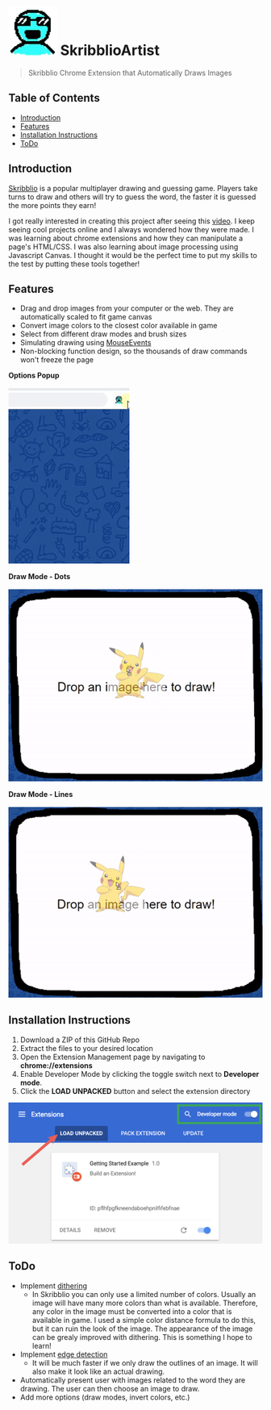 # ![logo](/images/icon_96(original)/1.png) SkribblioArtist
> Skribblio Chrome Extension that Automatically Draws Images

## Table of Contents
* [Introduction](#introduction)
* [Features](#features)
* [Installation Instructions](#install-instructions)
* [ToDo](#todo)

<a name="introduction"></a>
## Introduction
[Skribblio](http://skribbl.io) is a popular multiplayer drawing and guessing game. Players take turns to draw and others will try to guess the word, the faster it is guessed the more points they earn!

I got really interested in creating this project after seeing this [video](https://www.youtube.com/watch?v=fGMWWyGzRbk). I keep seeing cool projects online and I always wondered how they were made. I was learning about chrome extensions and how they can manipulate a page's HTML/CSS. I was also learning about image processing using Javascript Canvas. I thought it would be the perfect time to put my skills to the test by putting these tools together!

<a name="features"></a>
## Features
* Drag and drop images from your computer or the web. They are automatically scaled to fit game canvas
* Convert image colors to the closest color available in game
* Select from different draw modes and brush sizes
* Simulating drawing using [MouseEvents](https://developer.mozilla.org/en-US/docs/Web/API/MouseEvent)
* Non-blocking function design, so the thousands of draw commands won't freeze the page

**Options Popup**
<br/><br/>
![Options Popup](/images/readme/options_popup.gif)

**Draw Mode - Dots**
<br/><br/>
![Drawing Dots](/images/readme/draw_dots.gif)

**Draw Mode - Lines**
<br/><br/>
![Drawing Lines](/images/readme/draw_lines.gif)

<a name="install-instructions"></a>
## Installation Instructions
1. Download a ZIP of this GitHub Repo
1. Extract the files to your desired location
1. Open the Extension Management page by navigating to **chrome://extensions**
1. Enable Developer Mode by clicking the toggle switch next to **Developer mode**. 
1. Click the **LOAD UNPACKED** button and select the extension directory

![Installation Guide](/images/readme/install_guide.png)

<a name="todo"></a>
## ToDo
* Implement [dithering](https://www.cyotek.com/blog/an-introduction-to-dithering-images)
    * In Skribblio you can only use a limited number of colors. Usually an image will have many more colors than what is available. Therefore, any color in the image must be converted into a color that is available in game. I used a simple color distance formula to do this, but it can ruin the look of the image. The appearance of the image can be grealy improved with dithering. This is something I hope to learn!
* Implement [edge detection](https://towardsdatascience.com/canny-edge-detection-step-by-step-in-python-computer-vision-b49c3a2d8123)
    * It will be much faster if we only draw the outlines of an image. It will also make it look like an actual drawing.
* Automatically present user with images related to the word they are drawing. The user can then choose an image to draw.
* Add more options (draw modes, invert colors, etc.)
